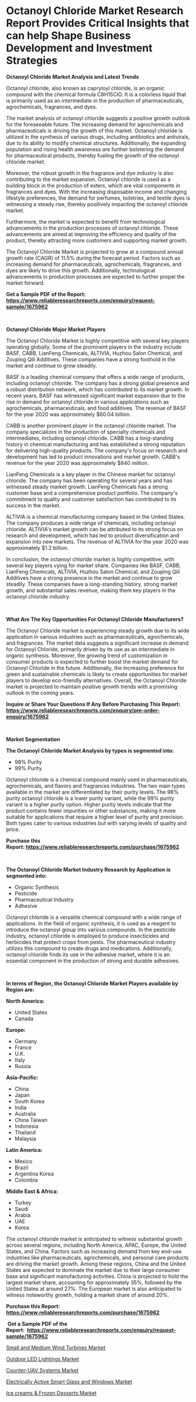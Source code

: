 <p><h1>Octanoyl Chloride Market Research Report Provides Critical Insights that can help Shape Business Development and Investment Strategies</h1></p><p><strong>Octanoyl Chloride Market Analysis and Latest Trends</strong></p>
<p><p>Octanoyl chloride, also known as capryloyl chloride, is an organic compound with the chemical formula C8H15ClO. It is a colorless liquid that is primarily used as an intermediate in the production of pharmaceuticals, agrochemicals, fragrances, and dyes.</p><p>The market analysis of octanoyl chloride suggests a positive growth outlook for the foreseeable future. The increasing demand for agrochemicals and pharmaceuticals is driving the growth of this market. Octanoyl chloride is utilized in the synthesis of various drugs, including antibiotics and antivirals, due to its ability to modify chemical structures. Additionally, the expanding population and rising health awareness are further bolstering the demand for pharmaceutical products, thereby fueling the growth of the octanoyl chloride market.</p><p>Moreover, the robust growth in the fragrance and dye industry is also contributing to the market expansion. Octanoyl chloride is used as a building block in the production of esters, which are vital components in fragrances and dyes. With the increasing disposable income and changing lifestyle preferences, the demand for perfumes, toiletries, and textile dyes is witnessing a steady rise, thereby positively impacting the octanoyl chloride market.</p><p>Furthermore, the market is expected to benefit from technological advancements in the production processes of octanoyl chloride. These advancements are aimed at improving the efficiency and quality of the product, thereby attracting more customers and supporting market growth.</p><p>The Octanoyl Chloride Market is projected to grow at a compound annual growth rate (CAGR) of 11.5% during the forecast period. Factors such as increasing demand for pharmaceuticals, agrochemicals, fragrances, and dyes are likely to drive this growth. Additionally, technological advancements in production processes are expected to further propel the market forward.</p></p>
<p><strong>Get a Sample PDF of the Report:&nbsp; <a href="https://www.reliableresearchreports.com/enquiry/request-sample/1675962">https://www.reliableresearchreports.com/enquiry/request-sample/1675962</a></strong></p>
<p>&nbsp;</p>
<p><strong>Octanoyl Chloride Major Market Players</strong></p>
<p><p>The Octanoyl Chloride Market is highly competitive with several key players operating globally. Some of the prominent players in the industry include BASF, CABB, LianFeng Chemicals, ALTIVIA, Huzhou Salon Chemical, and Zouping Qili Additives. These companies have a strong foothold in the market and continue to grow steadily.</p><p>BASF is a leading chemical company that offers a wide range of products, including octanoyl chloride. The company has a strong global presence and a robust distribution network, which has contributed to its market growth. In recent years, BASF has witnessed significant market expansion due to the rise in demand for octanoyl chloride in various applications such as agrochemicals, pharmaceuticals, and food additives. The revenue of BASF for the year 2020 was approximately $60.04 billion.</p><p>CABB is another prominent player in the octanoyl chloride market. The company specializes in the production of specialty chemicals and intermediates, including octanoyl chloride. CABB has a long-standing history in chemical manufacturing and has established a strong reputation for delivering high-quality products. The company's focus on research and development has led to product innovations and market growth. CABB's revenue for the year 2020 was approximately $840 million.</p><p>LianFeng Chemicals is a key player in the Chinese market for octanoyl chloride. The company has been operating for several years and has witnessed steady market growth. LianFeng Chemicals has a strong customer base and a comprehensive product portfolio. The company's commitment to quality and customer satisfaction has contributed to its success in the market.</p><p>ALTIVIA is a chemical manufacturing company based in the United States. The company produces a wide range of chemicals, including octanoyl chloride. ALTIVIA's market growth can be attributed to its strong focus on research and development, which has led to product diversification and expansion into new markets. The revenue of ALTIVIA for the year 2020 was approximately $1.2 billion.</p><p>In conclusion, the octanoyl chloride market is highly competitive, with several key players vying for market share. Companies like BASF, CABB, LianFeng Chemicals, ALTIVIA, Huzhou Salon Chemical, and Zouping Qili Additives have a strong presence in the market and continue to grow steadily. These companies have a long-standing history, strong market growth, and substantial sales revenue, making them key players in the octanoyl chloride industry.</p></p>
<p>&nbsp;</p>
<p><strong>What Are The Key Opportunities For Octanoyl Chloride Manufacturers?</strong></p>
<p><p>The Octanoyl Chloride market is experiencing steady growth due to its wide application in various industries such as pharmaceuticals, agrochemicals, and fragrances. The market data suggests a significant increase in demand for Octanoyl Chloride, primarily driven by its use as an intermediate in organic synthesis. Moreover, the growing trend of customization in consumer products is expected to further boost the market demand for Octanoyl Chloride in the future. Additionally, the increasing preference for green and sustainable chemicals is likely to create opportunities for market players to develop eco-friendly alternatives. Overall, the Octanoyl Chloride market is projected to maintain positive growth trends with a promising outlook in the coming years.</p></p>
<p><strong>Inquire or Share Your Questions If Any Before Purchasing This Report: <a href="https://www.reliableresearchreports.com/enquiry/pre-order-enquiry/1675962">https://www.reliableresearchreports.com/enquiry/pre-order-enquiry/1675962</a></strong></p>
<p>&nbsp;</p>
<p><strong>Market Segmentation</strong></p>
<p><strong>The Octanoyl Chloride Market Analysis by types is segmented into:</strong></p>
<p><ul><li>98% Purity</li><li>99% Purity</li></ul></p>
<p><p>Octanoyl chloride is a chemical compound mainly used in pharmaceuticals, agrochemicals, and flavors and fragrances industries. The two main types available in the market are differentiated by their purity levels. The 98% purity octanoyl chloride is a lower purity variant, while the 99% purity variant is a higher purity option. Higher purity levels indicate that the product contains fewer impurities or other substances, making it more suitable for applications that require a higher level of purity and precision. Both types cater to various industries but with varying levels of quality and price.</p></p>
<p><strong>Purchase this Report:&nbsp;<a href="https://www.reliableresearchreports.com/purchase/1675962">https://www.reliableresearchreports.com/purchase/1675962</a></strong></p>
<p>&nbsp;</p>
<p><strong>The Octanoyl Chloride Market Industry Research by Application is segmented into:</strong></p>
<p><ul><li>Organic Synthesis</li><li>Pesticide</li><li>Pharmaceutical Industry</li><li>Adhesive</li></ul></p>
<p><p>Octanoyl chloride is a versatile chemical compound with a wide range of applications. In the field of organic synthesis, it is used as a reagent to introduce the octanoyl group into various compounds. In the pesticide industry, octanoyl chloride is employed to produce insecticides and herbicides that protect crops from pests. The pharmaceutical industry utilizes this compound to create drugs and medications. Additionally, octanoyl chloride finds its use in the adhesive market, where it is an essential component in the production of strong and durable adhesives.</p></p>
<p>&nbsp;</p>
<p><strong>In terms of Region, the Octanoyl Chloride Market Players available by Region are:</strong></p>
<p>
    <p> <strong> North America: </strong>
        <ul>
            <li>United States</li>
            <li>Canada</li>
        </ul>
        </p> 
    <p> <strong> Europe: </strong>
        <ul>
            <li>Germany</li>
            <li>France</li>
            <li>U.K.</li>
            <li>Italy</li>
            <li>Russia</li>
        </ul>
        </p> 
    <p> <strong> Asia-Pacific: </strong>
        <ul>
            <li>China</li>
            <li>Japan</li>
            <li>South Korea</li>
            <li>India</li>
            <li>Australia</li>
            <li>China Taiwan</li>
            <li>Indonesia</li>
            <li>Thailand</li>
            <li>Malaysia</li>
        </ul>
        </p> 
    <p> <strong> Latin America: </strong>
        <ul>
            <li>Mexico</li>
            <li>Brazil</li>
            <li>Argentina Korea</li>
            <li>Colombia</li>
        </ul>
        </p> 
    <p> <strong> Middle East & Africa: </strong>
        <ul>
            <li>Turkey</li>
            <li>Saudi</li>
            <li>Arabia</li>
            <li>UAE</li>
            <li>Korea</li>
        </ul>
    </p>
    </p>
<p><p>The octanoyl chloride market is anticipated to witness substantial growth across several regions, including North America, APAC, Europe, the United States, and China. Factors such as increasing demand from key end-use industries like pharmaceuticals, agrochemicals, and personal care products are driving the market growth. Among these regions, China and the United States are expected to dominate the market due to their large consumer base and significant manufacturing activities. China is projected to hold the largest market share, accounting for approximately 35%, followed by the United States at around 27%. The European market is also anticipated to witness noteworthy growth, holding a market share of around 20%.</p></p>
<p><strong>Purchase this Report: <a href="https://www.reliableresearchreports.com/purchase/1675962">https://www.reliableresearchreports.com/purchase/1675962</a></strong></p>
<p>&nbsp;<strong>Get a Sample PDF of the Report:&nbsp;&nbsp;<a href="https://www.reliableresearchreports.com/enquiry/request-sample/1675962">https://www.reliableresearchreports.com/enquiry/request-sample/1675962</a></strong></p>
<p><strong></strong></p>
<p><p><a href="https://medium.com/@efrainhaley/small-and-medium-wind-turbines-market-share-evolution-and-market-growth-trends-2023-2030-8b4769b6885a">Small and Medium Wind Turbines Market</a></p><p><a href="https://medium.com/@emilywest91/outdoor-led-lightings-market-share-evolution-and-market-growth-trends-2023-2030-8737ede1ede5">Outdoor LED Lightings Market</a></p><p><a href="https://medium.com/@royallittel2023/decoding-counter-uav-systems-market-metrics-market-share-trends-and-growth-patterns-f54f16cb709c">Counter-UAV Systems Market</a></p><p><a href="https://medium.com/@brayanborer/electrically-active-smart-glass-and-windows-market-outlook-industry-overview-and-forecast-2023-to-fbfae853fcd5">Electrically Active Smart Glass and Windows Market</a></p><p><a href="https://medium.com/@joycelucas56/ice-creams-amp-frozen-desserts-market-competitive-analysis-market-trends-and-forecast-to-2030-083b254c97a4">Ice creams & Frozen Desserts Market</a></p></p>